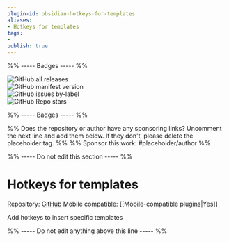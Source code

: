 ```yaml
---
plugin-id: obsidian-hotkeys-for-templates
aliases:
- Hotkeys for templates
tags: 
- 
publish: true
---
```


%% ----- Badges ----- %%

![GitHub all releases](https://img.shields.io/github/downloads/Vinzent03/obsidian-hotkeys-for-templates/total?color=573E7A&logo=github&style=for-the-badge)   
![GitHub manifest version](https://img.shields.io/github/manifest-json/v/Vinzent03/obsidian-hotkeys-for-templates?color=573E7A&logo=github&style=for-the-badge)   
![GitHub issues by-label](https://img.shields.io/github/issues/Vinzent03/obsidian-hotkeys-for-templates/help%20wanted?color=573E7A&logo=github&style=for-the-badge)   
![GitHub Repo stars](https://img.shields.io/github/stars/Vinzent03/obsidian-hotkeys-for-templates?color=573E7A&logo=github&style=for-the-badge)

%% ----- Badges ----- %%

%% Does the repository or author have any sponsoring links? Uncomment the next line and add them below. If they don't, please delete the placeholder tag. %%
%% Sponsor this work: #placeholder/author %%

%% ----- Do not edit this section ----- %%

# Hotkeys for templates

Repository: [GitHub](https://github.com/Vinzent03/obsidian-hotkeys-for-templates)
Mobile compatible: [[Mobile-compatible plugins|Yes]]

Add hotkeys to insert specific templates

%% ----- Do not edit anything above this line ----- %% 
